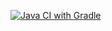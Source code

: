 [![Java CI with Gradle](https://github.com/Aleks163rus/2.3.Patterns-2/actions/workflows/gradle.yml/badge.svg)](https://github.com/Aleks163rus/2.3.Patterns-2/actions/workflows/gradle.yml)
